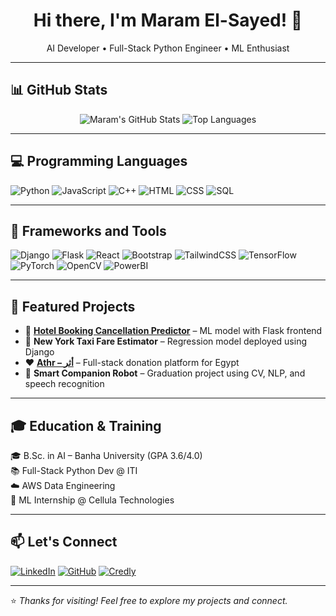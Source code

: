<h1 align="center">Hi there, I'm Maram El-Sayed! 👋</h1>

<p align="center">
  AI Developer • Full-Stack Python Engineer • ML Enthusiast  
</p>

---

## 📊 GitHub Stats

<p align="center">
  <img src="https://github-readme-stats.vercel.app/api?username=MaramEl-Sayed&show_icons=true&theme=tokyonight" alt="Maram's GitHub Stats"/>
  <img src="https://github-readme-stats.vercel.app/api/top-langs/?username=MaramEl-Sayed&layout=compact&theme=tokyonight" alt="Top Languages"/>
</p>

---

## 💻 Programming Languages

![Python](https://img.shields.io/badge/-Python-3776AB?style=for-the-badge&logo=python&logoColor=white)
![JavaScript](https://img.shields.io/badge/-JavaScript-F7DF1E?style=for-the-badge&logo=javascript&logoColor=black)
![C++](https://img.shields.io/badge/-C++-00599C?style=for-the-badge&logo=c%2b%2b&logoColor=white)
![HTML](https://img.shields.io/badge/-HTML5-E34F26?style=for-the-badge&logo=html5&logoColor=white)
![CSS](https://img.shields.io/badge/-CSS3-1572B6?style=for-the-badge&logo=css3)
![SQL](https://img.shields.io/badge/-SQL-4479A1?style=for-the-badge&logo=mysql&logoColor=white)

---

## 🚀 Frameworks and Tools

![Django](https://img.shields.io/badge/-Django-092E20?style=for-the-badge&logo=django)
![Flask](https://img.shields.io/badge/-Flask-000000?style=for-the-badge&logo=flask)
![React](https://img.shields.io/badge/-React-61DAFB?style=for-the-badge&logo=react)
![Bootstrap](https://img.shields.io/badge/-Bootstrap-7952B3?style=for-the-badge&logo=bootstrap)
![TailwindCSS](https://img.shields.io/badge/-TailwindCSS-06B6D4?style=for-the-badge&logo=tailwind-css)
![TensorFlow](https://img.shields.io/badge/-TensorFlow-FF6F00?style=for-the-badge&logo=tensorflow)
![PyTorch](https://img.shields.io/badge/-PyTorch-EE4C2C?style=for-the-badge&logo=pytorch)
![OpenCV](https://img.shields.io/badge/-OpenCV-5C3EE8?style=for-the-badge&logo=opencv)
![PowerBI](https://img.shields.io/badge/-PowerBI-F2C811?style=for-the-badge&logo=power-bi)

---

## 🌟 Featured Projects

- 🧠 **[Hotel Booking Cancellation Predictor](https://github.com/MaramEl-Sayed)** – ML model with Flask frontend  
- 🚕 **New York Taxi Fare Estimator** – Regression model deployed using Django  
- ❤️ **[Athr – أثر](https://github.com/MaramEl-Sayed)** – Full-stack donation platform for Egypt  
- 🤖 **Smart Companion Robot** – Graduation project using CV, NLP, and speech recognition  

---

## 🎓 Education & Training

🎓 B.Sc. in AI – Banha University (GPA 3.6/4.0)  
📚 Full-Stack Python Dev @ ITI  
☁️ AWS Data Engineering  
🤖 ML Internship @ Cellula Technologies  

---

## 📫 Let's Connect

[![LinkedIn](https://img.shields.io/badge/-LinkedIn-0077B5?style=for-the-badge&logo=linkedin)](https://www.linkedin.com/in/maram-abdelnasser-0438a3253)
[![GitHub](https://img.shields.io/badge/-GitHub-181717?style=for-the-badge&logo=github)](https://github.com/MaramEl-Sayed)
[![Credly](https://img.shields.io/badge/-Credly-FF6B00?style=for-the-badge&logo=credly)](https://www.credly.com/users/maram-el-sayed)

---

⭐ _Thanks for visiting! Feel free to explore my projects and connect._  
